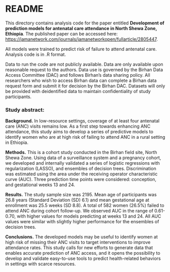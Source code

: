 # README
This directory contains analysis code for the paper entitled **Development of prediction models for antenatal care attendance in North Shewa Zone, Ethiopia**. The published paper can be accessed here: https://jamanetwork.com/journals/jamanetworkopen/fullarticle/2805447. 

All models were trained to predict risk of failure to attend antenatal care. Analysis code is in .R format. 

Data to run the code are not publicly available. Data are only available upon reasonable request to the authors. Data use is governed by the Birhan Data Access Committee (DAC) and follows Birhan’s data sharing policy. All researchers who wish to access Birhan data can complete a Birhan data request form and submit it for decision by the Birhan DAC. Datasets will only be provided with deidentified data to maintain confidentiality of study participants.

### Study abstract:
**Background.** In low-resource settings, coverage of at least four antenatal care (ANC) visits remains low. As a first step towards enhancing ANC attendance, this study aims to develop a series of predictive models to identify women who are at high risk of failing to attend ANC in a rural setting in Ethiopia.

**Methods.** This is a cohort study conducted in the Birhan field site, North Shewa Zone. Using data of a surveillance system and a pregnancy cohort, we developed and internally validated a series of logistic regressions with regularization (LASSO), and ensembles of decision trees. Discrimination was estimated using the area under the receiving operator characteristic curve (AUC). Three prediction time points were considered: conception, and gestational weeks 13 and 24.

**Results.** The study sample size was 2195.  Mean age of participants was 26.8 years (Standard Deviation (SD) 6.1) and mean gestational age at enrollment was 25.5 weeks (SD 8.8). A total of 582 women (26.5%) failed to attend ANC during cohort follow-up. We observed AUC in the range of 0.61-0.70, with higher values for models predicting at weeks 13 and 24. All AUC values were similar with slightly higher performance for the ensembles of decision trees.

**Conclusions.** The developed models may be useful to identify women at high risk of missing their ANC visits to target interventions to improve attendance rates. This study calls for new efforts to generate data that enables accurate prediction of ANC access, and it opens the possibility to develop and validate easy-to-use tools to predict health-related behaviors in settings with scarce resources.


